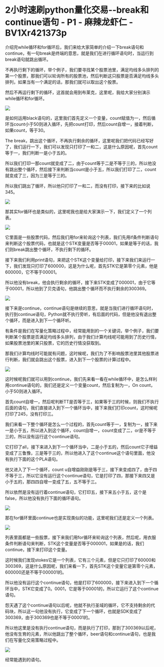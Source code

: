 # 2小时速刷python量化交易--break和continue语句 - P1 - 麻辣龙虾仁 - BV1Xr421373p

介绍完while循环和for循环后，我们来给大家简单的介绍一下break语句和continue，有一句break是终端的意思，就是我们在进行循环语句时，当运行到break语句就跳出循环。

不再执行剩下的循环，举个例子，我们要寻找某个股票池里，满足均线多头排列的第一个股票，那我们可以轮询所有的股票池，然后判断这只股票是否满足均线多头排列，如果当有一个满足的话，那我们就可以取出这个股票。

然后不再运行剩下的循环，这首就会用到布莱克，这里呢，我给大家分别演示while循环和for循环。

![](img/0aacf5ae840104a77769b3a4678c24b0_1.png)

是如何运用black语句的，这里我们首先定义一个变量，count赋值为一，然后循环当count小于50则进入循环，先把count打印，然后count自增一，接着判断，如果count，等于30。

The break，跳出这个循环，不再执行剩余的循环，这里呢我们把代码已经写好了，我们运行一下，我们可以发现只打印了一和二，这是什么原因呢，首先count等于一，我们判断一是小于五的。

所以我们打印一那count就变成了二，由于count等于二是不等于三的，所以他没有跳出整个循环，然后接下来判断当count是小于五，所以我们打印了二，count就变成了三，因为三是等于三的。

所以我们跳出了循环，所以他只打印了一和二，而没有打印，接下来的比如说345。

![](img/0aacf5ae840104a77769b3a4678c24b0_3.png)

那其实for循环也是类似的，这里呢我也是给大家演示一下，我们定义了一个列表。

![](img/0aacf5ae840104a77769b3a4678c24b0_5.png)

它里面是一些股票代码，然后我们用for来轮询这个列表，我们先用if条件判断语句来判断这个股票代码，也就是这个STK变量是否等于00001，如果是等于的话，我们则break跳出整个循环，不执行剩下的循环。

接下来我们利用print语句，来把这个STK这个变量给打印，接下来我们来运行一下，我们发现只打印了600000，这是为什么呢，首先STK它是第零个元素，他是600000，它不等于00001。

所以他没有break，他会执行剩余的循环，接下来STK变成了000001，由于它等于00001，所以他到了贝克语句，他跳出整个循环而不执行剩余的300369。



![](img/0aacf5ae840104a77769b3a4678c24b0_7.png)

接下来是continue，continue语句是继续的意思，就是当我们进行循环语句时，执行到continue语句，Python就不执行旁听，有后面的代码，但是他没有退出整个循环，而是进入到下一个循环听。

有条件是我们在写量化策略过程中，经常能用到的一个关键词，举个例子，我们要判断某个股票是否满足均线多头排列，由于我们计算均线呢可能用到了历史行情，如果股票池里的某只股票，它的历史行情没获取到。

那我们计算均线时可能就有问题，这时候呢，我们为了不影响股票池里其他股票进行判断，我们就会跳出这个股票，进入到下一个股票的计算过程中。



![](img/0aacf5ae840104a77769b3a4678c24b0_9.png)

这时候呢我们就可以用到continue，我们先来看一看在while循环中，是怎么样利用continue语句的，我们还是定义一个变量count，然后复制为一，On count，小于50则进入循环。

首先count自增一，然后呢判断TT是否等于三，如果等于三的时候，则我们不执行后面的语句，我们直接进入到下一个循环当中，接下来我们打印count，这时候呢打印了245，没有打印三。

我们来看一下整个循环是怎么一个过程的，首先count等于一，复制为一，接下来一是小于五，所以进入到这个循环，count自增一，count变成了二，or是不等于三的，所以没有运行这个continue语句。

它打印了all，接下来进入到下一个循环当中，二是小于五的，然后count它子增益变成了三鲁豫，三是等于三的，所以他进入了这个continue这个语句里面，他没有执行下面的这个PLA语句。

他又进入了下一个循环，count u自增益刚刚是等于三，接下来变成四了，由于四不等于三，所以它没有运行这个continue语句，它是打印了四，那接下来四又是小于五的，那四四自增一变成了五，五不等于三。

所以依然是没有运行着continue语句，它打印五，接下来五小于五，这个是false，所以他没有执行下面的循环语句。



![](img/0aacf5ae840104a77769b3a4678c24b0_11.png)

那在for循环里面continue也是实现类似的功能，这里呢我们还是定义一个列表。

![](img/0aacf5ae840104a77769b3a4678c24b0_13.png)

列表里面都是一些股票，接下来我们用for循环来轮询这个列表，然后呢，用衣服条件判断语句来判断，STK这个变量是否等于000001，如果是的话，我们continue，接下来打印这个变量。

这时候我们发现stokes它是一个列表，它有三个元素，但是它只打印了60000和300369，这是什么原因呢，我们来看一下，首先STK这个变量它是第零个元素，600000还是不等于000001的。

所以他没有运行这个continue语句，他是打印了600000，接下来进入到下一个循环当中，STK它变成了0。0001，它是等于00001的，所以它运行了这个continue语句。

怨天遇了这个continue语句以后呢，他就不执行圣域的循环，它不支持剩余的代码块，所以这一句他没有执行，它变成了下一个循环，也就是SDK变成了300369，由于300369也是不等于00001的。

所以他这里是没有执行continue语句，而是执行了打印，那到了300369以后呢，他没有生育的元素，所以他跳出了整个循环，beer语句和continue语句，也是我们在写量化交易策略过程中。



![](img/0aacf5ae840104a77769b3a4678c24b0_15.png)

经常能遇到的语句。